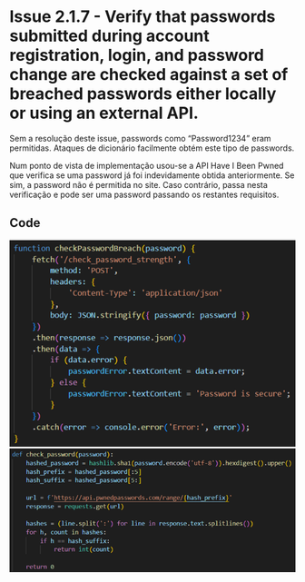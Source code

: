 # Issue 2.1.7 - Verify that passwords submitted during account registration, login, and password change are checked against a set of breached passwords either locally or using an external API.

Sem a resolução deste issue, passwords como “Password1234” eram permitidas. Ataques de dicionário facilmente obtém este tipo de passwords.

Num ponto de vista de implementação usou-se a API Have I Been Pwned que verifica se uma password já foi indevidamente obtida anteriormente. Se sim, a password não é permitida no site. Caso contrário, passa nesta verificação e pode ser uma password passando os restantes requisitos.

## Code

![Verify breach (html)](Imagem2.png)
![Verify breach (init)](Imagem3.png)